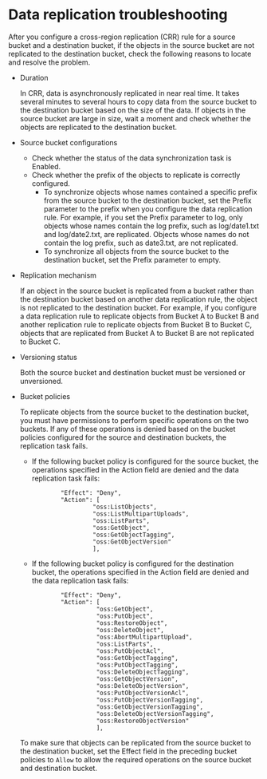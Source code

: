 # Data replication troubleshooting

After you configure a cross-region replication \(CRR\) rule for a source bucket and a destination bucket, if the objects in the source bucket are not replicated to the destination bucket, check the following reasons to locate and resolve the problem.

-   Duration

    In CRR, data is asynchronously replicated in near real time. It takes several minutes to several hours to copy data from the source bucket to the destination bucket based on the size of the data. If objects in the source bucket are large in size, wait a moment and check whether the objects are replicated to the destination bucket.

-   Source bucket configurations
    -   Check whether the status of the data synchronization task is Enabled.
    -   Check whether the prefix of the objects to replicate is correctly configured.
        -   To synchronize objects whose names contained a specific prefix from the source bucket to the destination bucket, set the Prefix parameter to the prefix when you configure the data replication rule. For example, if you set the Prefix parameter to log, only objects whose names contain the log prefix, such as log/date1.txt and log/date2.txt, are replicated. Objects whose names do not contain the log prefix, such as date3.txt, are not replicated.
        -   To synchronize all objects from the source bucket to the destination bucket, set the Prefix parameter to empty.
-   Replication mechanism

    If an object in the source bucket is replicated from a bucket rather than the destination bucket based on another data replication rule, the object is not replicated to the destination bucket. For example, if you configure a data replication rule to replicate objects from Bucket A to Bucket B and another replication rule to replicate objects from Bucket B to Bucket C, objects that are replicated from Bucket A to Bucket B are not replicated to Bucket C.

-   Versioning status

    Both the source bucket and destination bucket must be versioned or unversioned.

-   Bucket policies

    To replicate objects from the source bucket to the destination bucket, you must have permissions to perform specific operations on the two buckets. If any of these operations is denied based on the bucket policies configured for the source and destination buckets, the replication task fails.

    -   If the following bucket policy is configured for the source bucket, the operations specified in the Action field are denied and the data replication task fails:

        ```
                "Effect": "Deny",
                "Action": [
                         "oss:ListObjects",
                         "oss:ListMultipartUploads",
                         "oss:ListParts",
                         "oss:GetObject",
                         "oss:GetObjectTagging",
                         "oss:GetObjectVersion"
                         ],  
        ```

    -   If the following bucket policy is configured for the destination bucket, the operations specified in the Action field are denied and the data replication task fails:

        ```
                "Effect": "Deny",
                "Action": [
                          "oss:GetObject",
                          "oss:PutObject",
                          "oss:RestoreObject",
                          "oss:DeleteObject",
                          "oss:AbortMultipartUpload",
                          "oss:ListParts",
                          "oss:PutObjectAcl",
                          "oss:GetObjectTagging",
                          "oss:PutObjectTagging",
                          "oss:DeleteObjectTagging",
                          "oss:GetObjectVersion",
                          "oss:DeleteObjectVersion",
                          "oss:PutObjectVersionAcl",
                          "oss:PutObjectVersionTagging",
                          "oss:GetObjectVersionTagging",
                          "oss:DeleteObjectVersionTagging",
                          "oss:RestoreObjectVersion"
                          ],  
        ```

    To make sure that objects can be replicated from the source bucket to the destination bucket, set the Effect field in the preceding bucket policies to `Allow` to allow the required operations on the source bucket and destination bucket.


